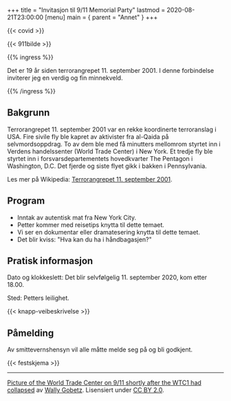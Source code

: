 +++
title = "Invitasjon til 9/11 Memorial Party"
lastmod = 2020-08-21T23:00:00
[menu]
main = { parent = "Annet" }
+++

{{< covid >}}

{{< 911bilde >}}

{{% ingress %}}

Det er 19 år siden terrorangrepet 11. september 2001. I denne forbindelse inviterer jeg en verdig og
fin minnekveld.

{{% /ingress %}}

## Bakgrunn

Terrorangrepet 11. september 2001 var en rekke koordinerte terroranslag i USA. Fire sivile fly ble
kapret av aktivister fra al-Qaida på selvmordsoppdrag. To av dem ble med få minutters
mellomrom styrtet inn i Verdens handelssenter (World Trade Center) i New York. Et tredje fly ble
styrtet inn i forsvarsdepartementets hovedkvarter The Pentagon i Washington, D.C. Det
fjerde og siste flyet gikk i bakken i Pennsylvania.

Les mer på Wikipedia: [Terrorangrepet 11. september
2001](https://no.wikipedia.org/wiki/Terrorangrepet_11._september_2001).

## Program

- Inntak av autentisk mat fra New York City.  
- Petter kommer med reisetips knytta til dette temaet.  
- Vi ser en dokumentar eller dramatesering knytta til dette temaet.  
- Det blir kviss: "Hva kan du ha i håndbagasjen?"  

## Pratisk informasjon

Dato og klokkeslett: Det blir selvfølgelig 11. september 2020, kom etter 18.00.

Sted: Petters leilighet.

{{< knapp-veibeskrivelse >}}

## Påmelding

Av smittevernshensyn vil alle måtte melde seg på og bli godkjent.

{{< festskjema >}}

---

<a href="https://commons.wikimedia.org/wiki/File:September_11_2001_just_collapsed.jpg"
target="_blank">Picture of the World Trade Center on 9/11 shortly after the WTC1 had collapsed</a>
av <a href="https://www.flickr.com/photos/wallyg/" target="_blank">Wally Gobetz</a>. Lisensiert
under <a href="https://creativecommons.org/licenses/by/2.0/deed.en" target="_blank">CC BY
2.0</a>.
